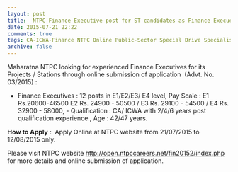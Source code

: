 ```yaml
---
layout: post
title:  NTPC Finance Executive post for ST candidates as Finance Execuetives last date 12th Aug-2015
date: 2015-07-21 22:22
comments: true
tags: CA-ICWA-Finance NTPC Online Public-Sector Special Drive Specialist
archive: false
---
```

Maharatna NTPC looking for experienced Finance Executives for its Projects / Stations through online submission of application  (Advt. No. 03/2015) : 

- Finance Executives : 12 posts in E1/E2/E3/ E4 level, Pay Scale : E1 Rs.20600-46500 E2 Rs. 24900 - 50500 / E3 Rs. 29100 - 54500 / E4 Rs. 32900 - 58000, - Qualification : CA/ ICWA with 2/4/6 years post qualification experience., Age : 42/47 years. 


**How to Apply** :  Apply Online at NTPC website from 21/07/2015 to 12/08/2015 only.  

Please visit NTPC website <http://open.ntpccareers.net/fin20152/index.php> for more details and online submission of application.  














